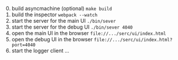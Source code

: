 0. build asyncmachine (optional)
`make build`
1. build the inspector
`webpack --watch`
2. start the server for the main UI
`./bin/sever`
3. start the server for the debug UI
`./bin/sever 4040`
4. open the main UI in the browser
`file://.../serc/ui/index.html`
5. open the debug UI in the browser
`file://.../serc/ui/index.html?port=4040`
6. start the logger client
...